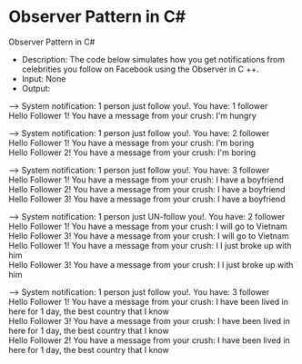 # Observer Pattern in C#
Observer Pattern in C#

- Description: The code below simulates how you get notifications from celebrities you follow on Facebook using the Observer in C ++.
- Input: None
- Output:

--> System notification: 1 person just follow you!. You have: 1 follower                                                               
Hello Follower 1! You have a message from your crush: I'm hungry                                                                       
                                                                                                                                       
--> System notification: 1 person just follow you!. You have: 2 follower                                                               
Hello Follower 1! You have a message from your crush: I'm boring                                                                       
Hello Follower 2! You have a message from your crush: I'm boring                                                                       
                                                                                                                                       
--> System notification: 1 person just follow you!. You have: 3 follower                                                               
Hello Follower 1! You have a message from your crush: I have a boyfriend                                                               
Hello Follower 2! You have a message from your crush: I have a boyfriend                                                               
Hello Follower 3! You have a message from your crush: I have a boyfriend                                                               
                                                                                                                                       
--> System notification: 1 person just UN-follow you!. You have: 2 follower                                                            
Hello Follower 1! You have a message from your crush: I will go to Vietnam                                                             
Hello Follower 3! You have a message from your crush: I will go to Vietnam                                                             
Hello Follower 1! You have a message from your crush: I I just broke up with him                                                       
Hello Follower 3! You have a message from your crush: I I just broke up with him                                                       
                                                                                                                                       
--> System notification: 1 person just follow you!. You have: 3 follower                                                               
Hello Follower 1! You have a message from your crush: I have been lived in here for 1 day, the best country that I know                
Hello Follower 3! You have a message from your crush: I have been lived in here for 1 day, the best country that I know                
Hello Follower 2! You have a message from your crush: I have been lived in here for 1 day, the best country that I know

